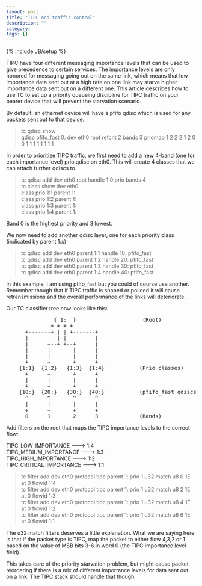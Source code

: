 ```yaml
---
layout: post
title: "TIPC and traffic control"
description: ""
category: 
tags: []
---
```

{% include JB/setup %}


TIPC have four different messaging importance levels that can be used to
give precedence to certain services. The importance levels are only honored
for messaging going out on the same link, which means that low importance data
sent out at a high rate on one link may starve higher importance data sent out
on a different one.
This article describes how to use TC to set up a priority queueing discipline for TIPC
traffic on your bearer device that will prevent the starvation scenario.

By default, an ethernet device will have a pfifo qdisc which is used for any packets
sent out to that device.

> tc qdisc show  
> qdisc pfifo_fast 0: dev eth0 root refcnt 2 bands 3 priomap  1 2 2 2 1 2 0 0 1 1 1 1 1 1 1 1

In order to prioritize TIPC traffic, we first need to add a new 4-band (one for each importance level) prio qdisc on eth0. This will create 4 classes that we can attach further qdiscs to.


> tc qdisc add dev eth0 root handle 1:0 prio bands 4  
> tc class show dev eth0  
> class prio 1:1 parent 1:  
> class prio 1:2 parent 1:  
> class prio 1:3 parent 1:  
> class prio 1:4 parent 1:  

Band 0 is the highest priority and 3 lowest.  

We now need to add another qdisc layer, one for each priority class (indicated by parent 1:x)  
> tc qdisc add dev eth0 parent 1:1 handle 10: pfifo_fast  
> tc qdisc add dev eth0 parent 1:2 handle 20: pfifo_fast  
> tc qdisc add dev eth0 parent 1:3 handle 30: pfifo_fast  
> tc qdisc add dev eth0 parent 1:4 handle 40: pfifo_fast  

In this example, i am using pfifo_fast but you could of course use another. Remember though
that if TIPC traffic is shaped or policed it will cause retransmissions and the overall performance
of the links will deteriorate.

Our TC classifier tree now looks like this:  
<PRE>
	           { 1:  }                     (Root)  
	          + + + +  
	  +-------+ | | +-------+  
	  |         | |         |                           
	  |      +--+ +--+      |                           
	  |      |       |      |                           
	  |      |       |      |                           
	  +      +       +      +                           
	{1:1}  {1:2}   {1:3}  {1:4}           (Prio classes)
	  +      +       +      +                           
	  |      |       |      |                           
	  +      +       +      +                           
	{10:}  {20:}   {30:}  {40:}           (pfifo_fast qdiscs)  
	  ^      ^       ^      ^                           
	  |      |       |      |                           
	  +      +       +      +                           
	  0      1       2      3             (Bands)      
</PRE>

Add filters on the root that maps the TIPC importance levels to the
correct flow: 

TIPC_LOW_IMPORTANCE      ---> 1:4  
TIPC_MEDIUM_IMPORTANCE   ---> 1:3  
TIPC_HIGH_IMPORTANCE     ---> 1:2  
TIPC_CRITICAL_IMPORTANCE ---> 1:1  

> tc filter add dev eth0 protocol tipc parent 1: prio 1 u32 match u8 0 1E at 0 flowid 1:4  
> tc filter add dev eth0 protocol tipc parent 1: prio 1 u32 match u8 2 1E at 0 flowid 1:3  
> tc filter add dev eth0 protocol tipc parent 1: prio 1 u32 match u8 4 1E at 0 flowid 1:2  
> tc filter add dev eth0 protocol tipc parent 1: prio 1 u32 match u8 6 1E at 0 flowid 1:1  

The u32 match filters deserves a little explanation. What we are saying here is that if the packet
type is TIPC, map the packet to either flow 4,3,2 or 1 based on the value of MSB bits 3-6 in word 0 (the TIPC importance level field).

This takes care of the priority starvation problem, but might cause packet reordering if there is a mix
of different importance levels for data sent out on a link. The TIPC stack should handle that though.



